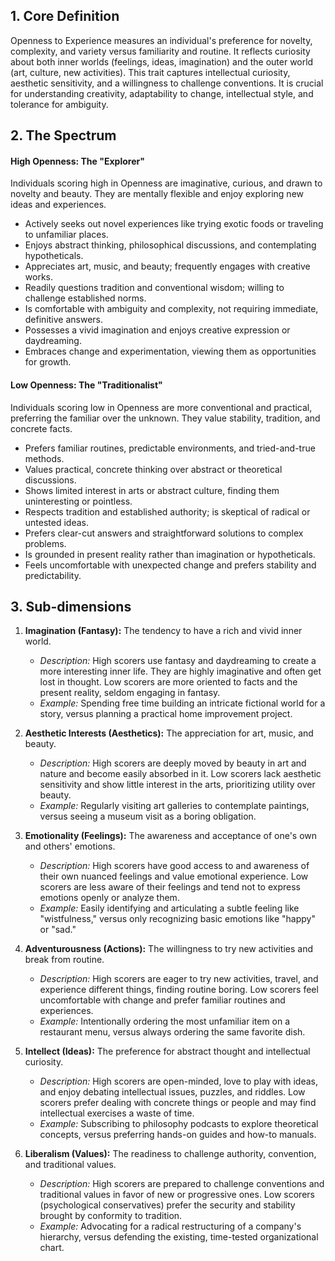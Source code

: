 ## 1. Core Definition

Openness to Experience measures an individual's preference for novelty, complexity, and variety versus familiarity and routine. It reflects curiosity about both inner worlds (feelings, ideas, imagination) and the outer world (art, culture, new activities). This trait captures intellectual curiosity, aesthetic sensitivity, and a willingness to challenge conventions. It is crucial for understanding creativity, adaptability to change, intellectual style, and tolerance for ambiguity.

## 2. The Spectrum

#### **High Openness: The "Explorer"**

Individuals scoring high in Openness are imaginative, curious, and drawn to novelty and beauty. They are mentally flexible and enjoy exploring new ideas and experiences.

- Actively seeks out novel experiences like trying exotic foods or traveling to unfamiliar places.
- Enjoys abstract thinking, philosophical discussions, and contemplating hypotheticals.
- Appreciates art, music, and beauty; frequently engages with creative works.
- Readily questions tradition and conventional wisdom; willing to challenge established norms.
- Is comfortable with ambiguity and complexity, not requiring immediate, definitive answers.
- Possesses a vivid imagination and enjoys creative expression or daydreaming.
- Embraces change and experimentation, viewing them as opportunities for growth.

#### **Low Openness: The "Traditionalist"**

Individuals scoring low in Openness are more conventional and practical, preferring the familiar over the unknown. They value stability, tradition, and concrete facts.

- Prefers familiar routines, predictable environments, and tried-and-true methods.
- Values practical, concrete thinking over abstract or theoretical discussions.
- Shows limited interest in arts or abstract culture, finding them uninteresting or pointless.
- Respects tradition and established authority; is skeptical of radical or untested ideas.
- Prefers clear-cut answers and straightforward solutions to complex problems.
- Is grounded in present reality rather than imagination or hypotheticals.
- Feels uncomfortable with unexpected change and prefers stability and predictability.

## 3. Sub-dimensions

1.  **Imagination (Fantasy):** The tendency to have a rich and vivid inner world.
    -   _Description:_ High scorers use fantasy and daydreaming to create a more interesting inner life. They are highly imaginative and often get lost in thought. Low scorers are more oriented to facts and the present reality, seldom engaging in fantasy.
    -   _Example:_ Spending free time building an intricate fictional world for a story, versus planning a practical home improvement project.

2.  **Aesthetic Interests (Aesthetics):** The appreciation for art, music, and beauty.
    -   _Description:_ High scorers are deeply moved by beauty in art and nature and become easily absorbed in it. Low scorers lack aesthetic sensitivity and show little interest in the arts, prioritizing utility over beauty.
    -   _Example:_ Regularly visiting art galleries to contemplate paintings, versus seeing a museum visit as a boring obligation.

3.  **Emotionality (Feelings):** The awareness and acceptance of one's own and others' emotions.
    -   _Description:_ High scorers have good access to and awareness of their own nuanced feelings and value emotional experience. Low scorers are less aware of their feelings and tend not to express emotions openly or analyze them.
    -   _Example:_ Easily identifying and articulating a subtle feeling like "wistfulness," versus only recognizing basic emotions like "happy" or "sad."

4.  **Adventurousness (Actions):** The willingness to try new activities and break from routine.
    -   _Description:_ High scorers are eager to try new activities, travel, and experience different things, finding routine boring. Low scorers feel uncomfortable with change and prefer familiar routines and experiences.
    -   _Example:_ Intentionally ordering the most unfamiliar item on a restaurant menu, versus always ordering the same favorite dish.

5.  **Intellect (Ideas):** The preference for abstract thought and intellectual curiosity.
    -   _Description:_ High scorers are open-minded, love to play with ideas, and enjoy debating intellectual issues, puzzles, and riddles. Low scorers prefer dealing with concrete things or people and may find intellectual exercises a waste of time.
    -   _Example:_ Subscribing to philosophy podcasts to explore theoretical concepts, versus preferring hands-on guides and how-to manuals.

6.  **Liberalism (Values):** The readiness to challenge authority, convention, and traditional values.
    -   _Description:_ High scorers are prepared to challenge conventions and traditional values in favor of new or progressive ones. Low scorers (psychological conservatives) prefer the security and stability brought by conformity to tradition.
    -   _Example:_ Advocating for a radical restructuring of a company's hierarchy, versus defending the existing, time-tested organizational chart.
